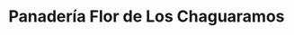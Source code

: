 ---
title: "Panadería Flor de Los Chaguaramos"
url: /caracas/panaderia-flor-de-los-chaguaramos/
shop: Bäckerei
---